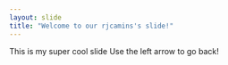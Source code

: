```yaml
---
layout: slide
title: "Welcome to our rjcamins's slide!"
---
```

This is my super cool slide
Use the left arrow to go back!
